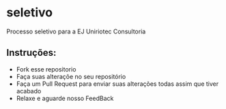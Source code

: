 seletivo
========

Processo seletivo para a EJ Uniriotec Consultoria

Instruções:
-----------

* Fork esse repositorio
* Faça suas alteraçõe no seu repositório 
* Faça um Pull Request para enviar suas alterações todas assim que tiver acabado
* Relaxe e aguarde nosso FeedBack
